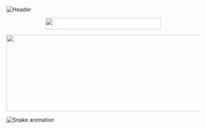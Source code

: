 ![Header](https://capsule-render.vercel.app/api?type=venom&color=0:4e1c73,100:000000&height=300&section=header&text=Hello%20World,&fontSize=100&fontColor=a04bde&fontAlign=50&fontAlignY=45&desc=I'm%20Eva%20Lieve&descSize=40&descAlign=42&descAlignY=65&animation=scaleIn)

<p align="center">
  <img width="300" height="30" src="https://readme-typing-svg.demolab.com?font=Fira+Code&pause=1000&color=A04BDE&center=true&random=false&width=435&lines=Student+at+Codam+Coding+College;Codam+Is+Part+Of+The+42+Network;Currently+Mainly+Programming+In+C">
</p>

<p align="center">
  <img width="800" height="200" src="https://github-readme-stats.vercel.app/api?username=evalieve&show_icons=true&theme=transparent&title_color=a04bde&hide_border=true&text_color=b485d6&icon_color=4e1c73&hide_title=true">
</p>

![Snake animation](https://github.com/thepiyushmalhotra/thepiyushmalhotra/blob/output/github-contribution-grid-snake.svg)
